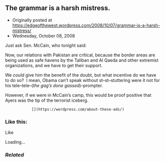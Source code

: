## The grammar is a harsh mistress.

 * Originally posted at https://edgeofthewest.wordpress.com/2008/10/07/grammar-is-a-harsh-mistress/
 * Wednesday, October 08, 2008

Just ask Sen. McCain, who tonight said:

Now, our relations with Pakistan are critical, because the border areas are being used as safe havens by the Taliban and Al Qaeda and other extremist organizations, and we have to get their support.

We _could_ give him the benefit of the doubt, but what incentive do we have to do so?  I mean, Obama can’t speak without st–st–stuttering were it not for his tele–tele–(_the gag’s done gassed_)–prompter.

However, if we were in McCain’s camp, this would be proof positive that Ayers was the tip of the terrorist iceberg.

		

			

				[](https://wordpress.com/about-these-ads/)
				

					
				

			

		

### Like this:

Like

 
Loading...

[]()

### _Related_

